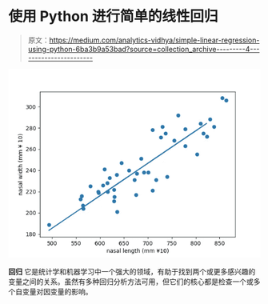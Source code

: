 # 使用 Python 进行简单的线性回归

> 原文：<https://medium.com/analytics-vidhya/simple-linear-regression-using-python-6ba3b9a53bad?source=collection_archive---------4----------------------->

![](img/8ba972cc666e35e5493fd08c904a5c20.png)

**回归** 它是统计学和机器学习中一个强大的领域，有助于找到两个或更多感兴趣的变量之间的关系。虽然有多种回归分析方法可用，但它们的核心都是检查一个或多个自变量对因变量的影响。